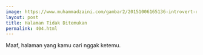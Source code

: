 ```yaml
---
image: https://www.muhammadzaini.com/gambar2/20151006165136-introvert-reading-books-.jpeg
layout: post
title: Halaman Tidak Ditemukan
permalink: 404.html
---
```


Maaf, halaman yang kamu cari nggak ketemu.